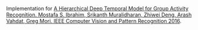Implementation for [A Hierarchical Deep Temporal Model for Group Activity Recognition. Mostafa S. Ibrahim, Srikanth Muralidharan, Zhiwei Deng, Arash Vahdat, Greg Mori. IEEE Computer Vision and Pattern Recognition 2016](https://www.cs.sfu.ca/~mori/research/papers/ibrahim-cvpr16.pdf).